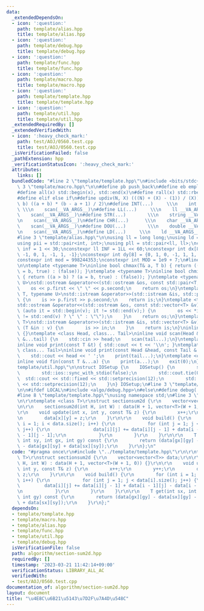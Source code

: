 ```yaml
---
data:
  _extendedDependsOn:
  - icon: ':question:'
    path: template/alias.hpp
    title: template/alias.hpp
  - icon: ':question:'
    path: template/debug.hpp
    title: template/debug.hpp
  - icon: ':question:'
    path: template/func.hpp
    title: template/func.hpp
  - icon: ':question:'
    path: template/macro.hpp
    title: template/macro.hpp
  - icon: ':question:'
    path: template/template.hpp
    title: template/template.hpp
  - icon: ':question:'
    path: template/util.hpp
    title: template/util.hpp
  _extendedRequiredBy: []
  _extendedVerifiedWith:
  - icon: ':heavy_check_mark:'
    path: test/AOJ/0560.test.cpp
    title: test/AOJ/0560.test.cpp
  _isVerificationFailed: false
  _pathExtension: hpp
  _verificationStatusIcon: ':heavy_check_mark:'
  attributes:
    links: []
  bundledCode: "#line 2 \"template/template.hpp\"\n#include <bits/stdc++.h>\n#line\
    \ 3 \"template/macro.hpp\"\n\n#define pb push_back\n#define eb emplace_back\n\
    #define all(x) std::begin(x), std::end(x)\n#define rall(x) std::rbegin(x), std::rend(x)\n\
    #define elif else if\n#define updiv(N, X) (((N) + (X) - (1)) / (X))\n#define sigma(a,\
    \ b) ((a + b) * (b - a + 1) / 2)\n#define INT(...)     \\\n    int __VA_ARGS__;\
    \ \\\n    scan(__VA_ARGS__)\n#define LL(...)     \\\n    ll __VA_ARGS__; \\\n\
    \    scan(__VA_ARGS__)\n#define STR(...)        \\\n    string __VA_ARGS__; \\\
    \n    scan(__VA_ARGS__)\n#define CHR(...)      \\\n    char __VA_ARGS__; \\\n\
    \    scan(__VA_ARGS__)\n#define DOU(...)        \\\n    double __VA_ARGS__; \\\
    \n    scan(__VA_ARGS__)\n#define LD(...)     \\\n    ld __VA_ARGS__; \\\n    scan(__VA_ARGS__)\n\
    #line 3 \"template/alias.hpp\"\n\nusing ll = long long;\nusing ld = long double;\n\
    using pii = std::pair<int, int>;\nusing pll = std::pair<ll, ll>;\nconstexpr int\
    \ inf = 1 << 30;\nconstexpr ll INF = 1LL << 60;\nconstexpr int dx[8] = {1, 0,\
    \ -1, 0, 1, -1, 1, -1};\nconstexpr int dy[8] = {0, 1, 0, -1, 1, 1, -1, -1};\n\
    constexpr int mod = 998244353;\nconstexpr int MOD = 1e9 + 7;\n#line 3 \"template/func.hpp\"\
    \n\ntemplate <typename T>\ninline bool chmax(T& a, T b) { return ((a < b) ? (a\
    \ = b, true) : (false)); }\ntemplate <typename T>\ninline bool chmin(T& a, T b)\
    \ { return ((a > b) ? (a = b, true) : (false)); }\ntemplate <typename T, typename\
    \ U>\nstd::ostream &operator<<(std::ostream &os, const std::pair<T, U> &p) {\n\
    \    os << p.first << \" \" << p.second;\n    return os;\n}\ntemplate <typename\
    \ T, typename U>\nstd::istream &operator>>(std::istream &is, std::pair<T, U> &p)\
    \ {\n    is >> p.first >> p.second;\n    return is;\n}\ntemplate <typename T>\n\
    std::ostream &operator<<(std::ostream &os, const std::vector<T> &v) {\n    for\
    \ (auto it = std::begin(v); it != std::end(v);) {\n        os << *it << ((++it)\
    \ != std::end(v) ? \" \" : \"\");\n    }\n    return os;\n}\ntemplate <typename\
    \ T>\nstd::istream &operator>>(std::istream &is, std::vector<T> &v) {\n    for\
    \ (T &in : v) {\n        is >> in;\n    }\n    return is;\n}\ninline void scan()\
    \ {}\ntemplate <class Head, class... Tail>\ninline void scan(Head &head, Tail\
    \ &...tail) {\n    std::cin >> head;\n    scan(tail...);\n}\ntemplate <class T>\n\
    inline void print(const T &t) { std::cout << t << '\\n'; }\ntemplate <class Head,\
    \ class... Tail>\ninline void print(const Head &head, const Tail &...tail) {\n\
    \    std::cout << head << ' ';\n    print(tail...);\n}\ntemplate <class... T>\n\
    inline void fin(const T &...a) {\n    print(a...);\n    exit(0);\n}\n#line 3 \"\
    template/util.hpp\"\n\nstruct IOSetup {\n    IOSetup() {\n        std::cin.tie(nullptr);\n\
    \        std::ios::sync_with_stdio(false);\n        std::cout.tie(0);\n      \
    \  std::cout << std::fixed << std::setprecision(12);\n        std::cerr << std::fixed\
    \ << std::setprecision(12);\n    }\n} IOSetup;\n#line 3 \"template/debug.hpp\"\
    \n\n#ifdef LOCAL\n#include <algo/debug.hpp>\n#else\n#define debug(...)\n#endif\n\
    #line 8 \"template/template.hpp\"\nusing namespace std;\n#line 3 \"algorithm/section-sum2d.hpp\"\
    \n\r\ntemplate <class T>\r\nstruct sectionsum2d {\r\n    vector<vector<T>> data;\r\
    \n\r\n    sectionsum2d(int H, int W) : data(H + 1, vector<T>(W + 1, 0)) {}\r\n\
    \r\n    void update(int x, int y, const T& z) {\r\n        x++;\r\n        y++;\r\
    \n        data[x][y] = z;\r\n    }\r\n\r\n    void build() {\r\n        for (int\
    \ i = 1; i < data.size(); i++) {\r\n            for (int j = 1; j < data[i].size();\
    \ j++) {\r\n                data[i][j] += data[i][j - 1] + data[i - 1][j] - data[i\
    \ - 1][j - 1];\r\n            }\r\n        }\r\n    }\r\n\r\n    T get(int sx,\
    \ int sy, int gx, int gy) const {\r\n        return (data[gx][gy] - data[sx][gy]\
    \ - data[gx][sy] + data[sx][sy]);\r\n    }\r\n};\n"
  code: "#pragma once\r\n#include \"../template/template.hpp\"\r\n\r\ntemplate <class\
    \ T>\r\nstruct sectionsum2d {\r\n    vector<vector<T>> data;\r\n\r\n    sectionsum2d(int\
    \ H, int W) : data(H + 1, vector<T>(W + 1, 0)) {}\r\n\r\n    void update(int x,\
    \ int y, const T& z) {\r\n        x++;\r\n        y++;\r\n        data[x][y] =\
    \ z;\r\n    }\r\n\r\n    void build() {\r\n        for (int i = 1; i < data.size();\
    \ i++) {\r\n            for (int j = 1; j < data[i].size(); j++) {\r\n       \
    \         data[i][j] += data[i][j - 1] + data[i - 1][j] - data[i - 1][j - 1];\r\
    \n            }\r\n        }\r\n    }\r\n\r\n    T get(int sx, int sy, int gx,\
    \ int gy) const {\r\n        return (data[gx][gy] - data[sx][gy] - data[gx][sy]\
    \ + data[sx][sy]);\r\n    }\r\n};"
  dependsOn:
  - template/template.hpp
  - template/macro.hpp
  - template/alias.hpp
  - template/func.hpp
  - template/util.hpp
  - template/debug.hpp
  isVerificationFile: false
  path: algorithm/section-sum2d.hpp
  requiredBy: []
  timestamp: '2023-03-21 11:42:14+09:00'
  verificationStatus: LIBRARY_ALL_AC
  verifiedWith:
  - test/AOJ/0560.test.cpp
documentation_of: algorithm/section-sum2d.hpp
layout: document
title: "\u4E8C\u6B21\u5143\u7D2F\u7A4D\u548C"
---
```

